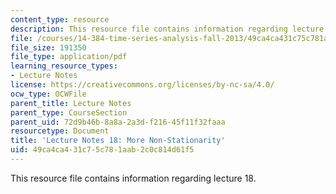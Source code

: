 ```yaml
---
content_type: resource
description: This resource file contains information regarding lecture 18.
file: /courses/14-384-time-series-analysis-fall-2013/49ca4ca431c75c781aab2c0c814d61f5_MIT14_384F13_lec18.pdf
file_size: 191350
file_type: application/pdf
learning_resource_types:
- Lecture Notes
license: https://creativecommons.org/licenses/by-nc-sa/4.0/
ocw_type: OCWFile
parent_title: Lecture Notes
parent_type: CourseSection
parent_uid: 72d9b46b-8a8a-2a3d-f216-45f11f32faaa
resourcetype: Document
title: 'Lecture Notes 18: More Non-Stationarity'
uid: 49ca4ca4-31c7-5c78-1aab-2c0c814d61f5
---
```

This resource file contains information regarding lecture 18.